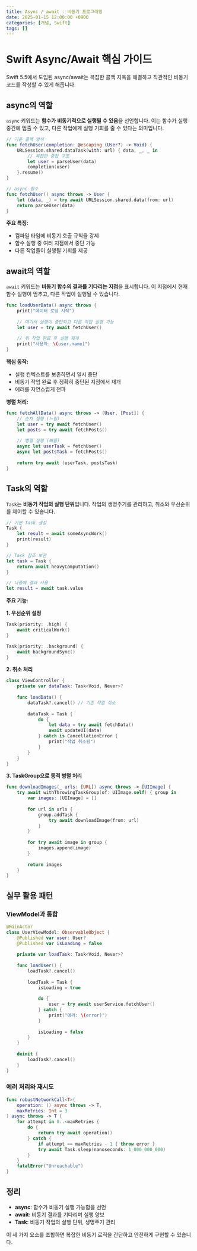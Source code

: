 ```yaml
---
title: Async / await : 비동기 프로그래밍
date: 2025-01-15 12:00:00 +0900
categories: [개념, Swift]
tags: []
---
```




# Swift Async/Await 핵심 가이드

Swift 5.5에서 도입된 async/await는 복잡한 콜백 지옥을 해결하고 직관적인 비동기 코드를 작성할 수 있게 해줍니다.

## async의 역할

`async` 키워드는 **함수가 비동기적으로 실행될 수 있음**을 선언합니다. 이는 함수가 실행 중간에 멈출 수 있고, 다른 작업에게 실행 기회를 줄 수 있다는 의미입니다.

```swift
// 기존 콜백 방식
func fetchUser(completion: @escaping (User?) -> Void) {
    URLSession.shared.dataTask(with: url) { data, _, _ in
        // 복잡한 중첩 구조
        let user = parseUser(data)
        completion(user)
    }.resume()
}

// async 함수
func fetchUser() async throws -> User {
    let (data, _) = try await URLSession.shared.data(from: url)
    return parseUser(data)
}
```

**주요 특징:**
- 컴파일 타임에 비동기 호출 규칙을 강제
- 함수 실행 중 여러 지점에서 중단 가능
- 다른 작업들이 실행될 기회를 제공

## await의 역할

`await` 키워드는 **비동기 함수의 결과를 기다리는 지점**을 표시합니다. 이 지점에서 현재 함수 실행이 멈추고, 다른 작업이 실행될 수 있습니다.

```swift
func loadUserData() async throws {
    print("데이터 로딩 시작")
    
    // 여기서 실행이 중단되고 다른 작업 실행 가능
    let user = try await fetchUser()
    
    // 위 작업 완료 후 실행 재개
    print("사용자: \(user.name)")
}
```

**핵심 동작:**
- 실행 컨텍스트를 보존하면서 일시 중단
- 비동기 작업 완료 후 정확히 중단된 지점에서 재개
- 에러를 자연스럽게 전파

**병렬 처리:**
```swift
func fetchAllData() async throws -> (User, [Post]) {
    // 순차 실행 (느림)
    let user = try await fetchUser()
    let posts = try await fetchPosts()
    
    // 병렬 실행 (빠름)
    async let userTask = fetchUser()
    async let postsTask = fetchPosts()
    
    return try await (userTask, postsTask)
}
```

## Task의 역할

`Task`는 **비동기 작업의 실행 단위**입니다. 작업의 생명주기를 관리하고, 취소와 우선순위를 제어할 수 있습니다.

```swift
// 기본 Task 생성
Task {
    let result = await someAsyncWork()
    print(result)
}

// Task 참조 보관
let task = Task {
    return await heavyComputation()
}

// 나중에 결과 사용
let result = await task.value
```

**주요 기능:**

**1. 우선순위 설정**
```swift
Task(priority: .high) {
    await criticalWork()
}

Task(priority: .background) {
    await backgroundSync()
}
```

**2. 취소 처리**
```swift
class ViewController {
    private var dataTask: Task<Void, Never>?
    
    func loadData() {
        dataTask?.cancel() // 기존 작업 취소
        
        dataTask = Task {
            do {
                let data = try await fetchData()
                await updateUI(data)
            } catch is CancellationError {
                print("작업 취소됨")
            }
        }
    }
}
```

**3. TaskGroup으로 동적 병렬 처리**
```swift
func downloadImages(_ urls: [URL]) async throws -> [UIImage] {
    try await withThrowingTaskGroup(of: UIImage.self) { group in
        var images: [UIImage] = []
        
        for url in urls {
            group.addTask {
                try await downloadImage(from: url)
            }
        }
        
        for try await image in group {
            images.append(image)
        }
        
        return images
    }
}
```

## 실무 활용 패턴

### ViewModel과 통합
```swift
@MainActor
class UserViewModel: ObservableObject {
    @Published var user: User?
    @Published var isLoading = false
    
    private var loadTask: Task<Void, Never>?
    
    func loadUser() {
        loadTask?.cancel()
        
        loadTask = Task {
            isLoading = true
            
            do {
                user = try await userService.fetchUser()
            } catch {
                print("에러: \(error)")
            }
            
            isLoading = false
        }
    }
    
    deinit {
        loadTask?.cancel()
    }
}
```

### 에러 처리와 재시도
```swift
func robustNetworkCall<T>(
    operation: () async throws -> T,
    maxRetries: Int = 3
) async throws -> T {
    for attempt in 0..<maxRetries {
        do {
            return try await operation()
        } catch {
            if attempt == maxRetries - 1 { throw error }
            try await Task.sleep(nanoseconds: 1_000_000_000)
        }
    }
    fatalError("Unreachable")
}
```

## 정리

- **async**: 함수가 비동기 실행 가능함을 선언
- **await**: 비동기 결과를 기다리며 실행 양보
- **Task**: 비동기 작업의 실행 단위, 생명주기 관리

이 세 가지 요소를 조합하면 복잡한 비동기 로직을 간단하고 안전하게 구현할 수 있습니다.
